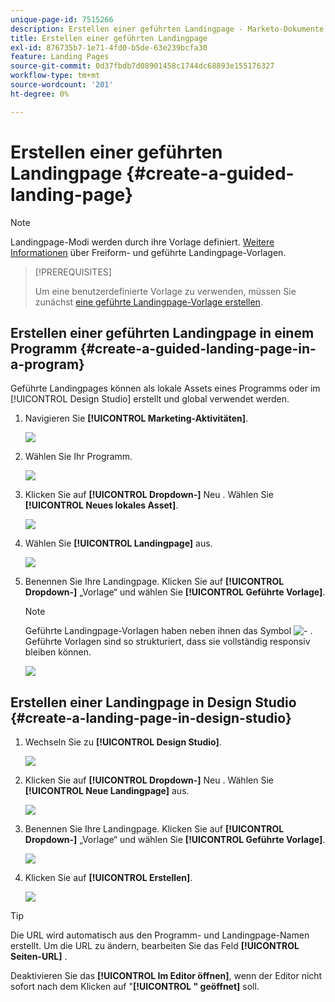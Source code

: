 ```yaml
---
unique-page-id: 7515266
description: Erstellen einer geführten Landingpage - Marketo-Dokumente - Produktdokumentation
title: Erstellen einer geführten Landingpage
exl-id: 876735b7-1e71-4fd0-b5de-63e239bcfa30
feature: Landing Pages
source-git-commit: 0d37fbdb7d08901458c1744dc68893e155176327
workflow-type: tm+mt
source-wordcount: '201'
ht-degree: 0%

---
```


# Erstellen einer geführten Landingpage {#create-a-guided-landing-page}

>[!NOTE]
>
>Landingpage-Modi werden durch ihre Vorlage definiert. [Weitere Informationen](/help/marketo/product-docs/demand-generation/landing-pages/understanding-landing-pages/understanding-free-form-vs-guided-landing-pages.md) über Freiform- und geführte Landingpage-Vorlagen.

>[!PREREQUISITES]
>
>Um eine benutzerdefinierte Vorlage zu verwenden, müssen Sie zunächst [eine geführte Landingpage-Vorlage erstellen](/help/marketo/product-docs/demand-generation/landing-pages/landing-page-templates/create-a-guided-landing-page-template.md).

## Erstellen einer geführten Landingpage in einem Programm {#create-a-guided-landing-page-in-a-program}

Geführte Landingpages können als lokale Assets eines Programms oder im [!UICONTROL Design Studio] erstellt und global verwendet werden.

1. Navigieren Sie **[!UICONTROL Marketing-Aktivitäten]**.

   ![](assets/one-1.png)

1. Wählen Sie Ihr Programm.

   ![](assets/image2015-5-26-9-3a24-3a2.png)

1. Klicken Sie auf **[!UICONTROL Dropdown-]** Neu . Wählen Sie **[!UICONTROL Neues lokales Asset]**.

   ![](assets/image2015-5-26-9-3a25-3a36.png)

1. Wählen Sie **[!UICONTROL Landingpage]** aus.

   ![](assets/four.png)

1. Benennen Sie Ihre Landingpage. Klicken Sie auf **[!UICONTROL Dropdown-]** „Vorlage“ und wählen Sie **[!UICONTROL Geführte Vorlage]**.

   >[!NOTE]
   >
   >Geführte Landingpage-Vorlagen haben neben ihnen das Symbol ![ - ](assets/image2015-5-26-9-3a26-3a51.png) . Geführte Vorlagen sind so strukturiert, dass sie vollständig responsiv bleiben können.

   ![](assets/image2015-5-24-15-3a47-3a56.png)

## Erstellen einer Landingpage in Design Studio {#create-a-landing-page-in-design-studio}

1. Wechseln Sie zu **[!UICONTROL Design Studio]**.

   ![](assets/six.png)

1. Klicken Sie auf **[!UICONTROL Dropdown-]** Neu . Wählen Sie **[!UICONTROL Neue Landingpage]** aus.

   ![](assets/seven.png)

1. Benennen Sie Ihre Landingpage. Klicken Sie auf **[!UICONTROL Dropdown-]** „Vorlage“ und wählen Sie **[!UICONTROL Geführte Vorlage]**.

   ![](assets/image2015-5-26-9-3a27-3a34.png)

1. Klicken Sie auf **[!UICONTROL Erstellen]**.

   ![](assets/image2015-5-26-9-3a28-3a8.png)

>[!TIP]
>
>Die URL wird automatisch aus den Programm- und Landingpage-Namen erstellt. Um die URL zu ändern, bearbeiten Sie das Feld **[!UICONTROL Seiten-URL]** .
>
>Deaktivieren Sie das **[!UICONTROL Im Editor öffnen]**, wenn der Editor nicht sofort nach dem Klicken auf &quot;**[!UICONTROL &quot; geöffnet]** soll.
